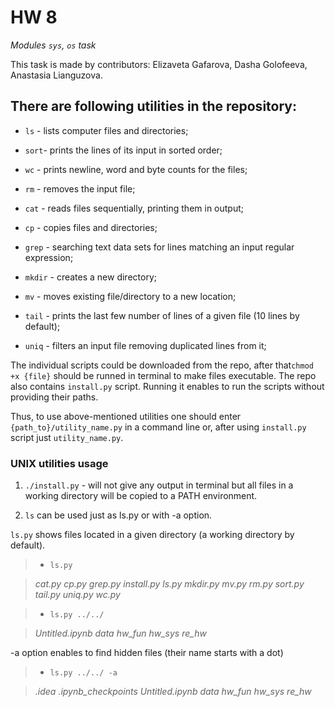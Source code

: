 # HW 8

*_Modules `sys`, `os` task_*

This task is made by contributors: Elizaveta Gafarova, Dasha Golofeeva, Anastasia Lianguzova.

## There are following utilities in the repository:

- `ls` - lists computer files and directories;

- `sort`- prints the lines of its input in sorted order;

- `wc` - prints newline, word and byte counts for the files;

- `rm` - removes the input file;

- `cat` - reads files sequentially, printing them in output;

- `cp` - copies files and directories;

- `grep` - searching text data sets for lines matching an input regular expression;

- `mkdir` - creates a new directory;

- `mv` - moves existing file/directory to a new location;

- `tail` - prints the last few number of lines of a given file (10 lines by default);

- `uniq` - filters an input file removing duplicated lines from it;

The individual scripts could be downloaded from the repo, after that`chmod +x {file}` should be runned in terminal to make files executable. The repo also contains `install.py` script. Running it enables to run the scripts without providing their paths. 

Thus, to use above-mentioned utilities one should enter `{path_to}/utility_name.py` in a command line or, after using `install.py` script just `utility_name.py`. 

### UNIX utilities usage

1. `./install.py` - will not give any output in terminal but all files in a working directory will be copied to a PATH environment.  

2. `ls` can be used just as ls.py or with -a option. 

`ls.py` shows files located in a given directory (a working directory by default). 

> - `ls.py`

> *cat.py cp.py grep.py install.py ls.py mkdir.py mv.py rm.py sort.py tail.py uniq.py wc.py*

> - `ls.py ../../`

> *Untitled.ipynb data hw_fun hw_sys re_hw*

-a option enables to find hidden files (their name starts with a dot)

> - `ls.py ../../ -a`

> *.idea .ipynb_checkpoints Untitled.ipynb data hw_fun hw_sys re_hw*



















